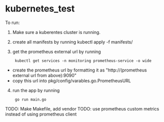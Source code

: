 # kubernetes_test

To run:

1. Make sure a kuberentes cluster is running.
2. create all manifests by running 
    kubectl apply -f manifests/
3. get the prometheus external url by running

		kubectl get services -n monitoring prometheus-service -o wide
- create the prometheus url by formatting it as "http://(prometheus external url from above):9090"
- copy this url into pkg/config/varables.go.PrometheusURL
4. run the app by running

		go run main.go

TODO: Make Makefile, add vendor
TODO: use prometheus custom metrics instead of using prometheus client
